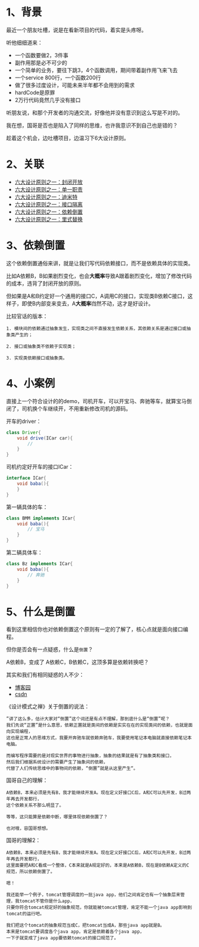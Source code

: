 # 1、背景
最近一个朋友吐槽，说是在看新项目的代码，着实是头疼呀。

听他细细道来：
* 一个函数要做2，3件事
* 副作用那是必不可少的
* 一个简单的业务，要往下跳3，4个函数调用，期间带着副作用飞来飞去
* 一个service 800行，一个函数200行
* 做了很多过度设计，可能未来半年都不会用到的需求
* hardCode是原罪
* 2万行代码竟然几乎没有接口

听朋友说，和那个开发者的沟通交流，好像他并没有意识到这么写是不对的。

我在想，国哥是否也是陷入了同样的思维，也许我意识不到自己也是错的？

趁着这个机会，边吐槽项目，边温习下6大设计原则。


# 2、关联
* [六大设计原则之一：封闭开放](http://fatpo.github.io/#/设计模式/六大原则/封闭开放)
* [六大设计原则之一：单一职责](http://fatpo.github.io/#/设计模式/六大原则/单一职责)
* [六大设计原则之一：迪米特](http://fatpo.github.io/#/设计模式/六大原则/迪米特)
* [六大设计原则之一：接口隔离](http://fatpo.github.io/#/设计模式/六大原则/接口隔离)
* [六大设计原则之一：依赖倒置](http://fatpo.github.io/#/设计模式/六大原则/依赖倒置)
* [六大设计原则之一：里式替换](http://fatpo.github.io/#/设计模式/六大原则/里式替换)

# 3、依赖倒置
这个依赖倒置通俗来讲，就是让我们写代码依赖接口，而不是依赖具体的实现类。

比如A依赖B，B如果剧烈变化，也会**大概率**导致A跟着剧烈变化，增加了修改代码的成本，违背了封闭开放的原则。

但如果是A和B约定好一个通用的接口C，A调用C的接口，实现类B依赖C接口，这样子，即使B内部变来变去，A**大概率**岿然不动，这才是好设计。

比较官话的版本：
```
1. 模块间的依赖通过抽象发生，实现类之间不直接发生依赖关系，其依赖关系是通过接口或抽象类产生的；

2. 接口或抽象类不依赖于实现类；

3. 实现类依赖接口或抽象类。
```

# 4、小案例
直接上一个符合设计的的demo，司机开车，可以开宝马、奔驰等车，就算宝马倒闭了，司机换个车继续开，不用重新修改司机的源码。

开车的driver：
```java
class Driver{
    void drive(ICar car){
        // 
    }
}
```
司机约定好开车的接口ICar：
```java
interface ICar{
    void baba(){
    }
}
```
第一辆具体的车：
```java
class BMM implements ICar{
    void baba(){
        // 宝马
    }
}
```
第二辆具体车：
```java
class Bz implements ICar{
    void baba(){
        // 奔驰
    }
}
```

# 5、什么是倒置

看到这里相信你也对依赖倒置这个原则有一定的了解了，核心点就是面向接口编程。

但你是否会有一点疑惑，什么是`倒置`？

A依赖B，变成了 A依赖C，B依赖C，这顶多算是依赖转换吧？

其实和我们有相同疑惑的人不少： 
* [博客园](https://q.cnblogs.com/q/72496/)
* [csdn](https://blog.csdn.net/qq_41542638/article/details/105084307)

《设计模式之禅》关于倒置的说法：
```
”讲了这么多，估计大家对“倒置”这个词还是有点不理解，那到底什么是“倒置”呢？
我们先说“正置”是什么意思，依赖正置就是类间的依赖是实实在在的实现类间的依赖，也就是面向实现编程，
这也是正常人的思维方式，我要开奔驰车就依赖奔驰车，我要使用笔记本电脑就直接依赖笔记本电脑。

而编写程序需要的是对现实世界的事物进行抽象，抽象的结果就是有了抽象类和接口，
然后我们根据系统设计的需要产生了抽象间的依赖，
代替了人们传统思维中的事物间的依赖，“倒置”就是从这里产生“。
```

国哥自己的理解：
```
A依赖B，本来必须是先有B，我才能继续开发A。现在定义好接口C后，A和C可以先开发，B过两年再去开发都行，
这个依赖关系不那么明显了。

等等，这只能算是依赖中断，哪里体现依赖倒置了？

也对哦，容国哥想想。
```
国哥的理解2：
```
A依赖B，本来必须是先有B，我才能继续开发A。现在定义好接口C后，A和C可以先开发，B过两年再去开发都行，
这里面要把A和C看成一个整体，C本来就是A规定好的，本来是A依赖B，现在是B依赖A定义的C规范，所以依赖倒置了。

嗯！

我还能举一个例子，tomcat管理调度的一批java app，他们之间肯定也有一个抽象层来管理，我tomcat不管你是什么app，
只要你符合tomcat规定好的抽象规范，你就能被tomcat管理，肯定不能一个java app影响到tomcat的运行吧。

我们把这个tomcat的抽象规范当成C，把tomcat当成A，那些java app就是B。
本来是tomcat要调度各个java app，肯定是依赖着各个java app，
一下子就变成了java app要依赖tomcat的接口规范了。
```

